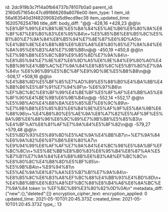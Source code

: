 id: 2dc919b3c7f14a0fb64737b78107b0a0
parent_id: 2160d571654c47cd9f866269a8076e00
item_type: 1
item_id: 56a163540d3f48209082d5d9ecd9ec38
item_updated_time: 1620576254786
title_diff: 
body_diff: "@@ -428,16 +428,23 @@\\n %E8%BF%99%E4%B8%8E%E5%BA%84%E5%AE%B6%E9%80%9A%E8%BF%87%E8%B0%83%E6%95%B4\\n+%E5%85%B6%E8%B5%8C%E5%B1%80%E7%9A%84%E8%B5%94%E7%8E%87%E6%9D%A5\\n %E4%B8%8E%E4%B8%8B%E6%B3%A8%E8%80%85%E7%9A%84%E6%8A%95%E6%B3%A8%E7%9B%B8\\n@@ -450,19 +450,8 @@\\n %E7%9B%B8%E5%8C%B9%E9%85%8D%E7%9A%84\\n-%E8%B5%94%E7%8E%87%E6%9D%A5%E6%9E%84%E9%80%A0%E4%BB%96%E4%BB%AC%E7%9A%84%E8%B5%8C%E5%B1%80%E7%9A%84\\n %E6%96%B9%E5%BC%8F%E9%9D%9E%E5%B8%B8\\n@@ -508,17 +508,16 @@\\n %E4%B8%8D%E5%BF%85%E7%AD%89%E5%88%B0%E4%BA%8B%E4%BB%B6%E5%8F%91%E7%94%9F\\n-%E6%97%B6\\n %EF%BC%8C%E8%BF%99%E4%BE%BF%E5%8F%AF%E4%BB%A5%E6%8F%90%E4%BE%9B%E6%9B%B4\\n@@ -552,14 +552,17 @@\\n %E5%9B%A0%E4%B8%BA%E5%85%B7%E6%9C%89\\n-%E7%9B%B8%E5%85%B3%E6%B4%9E%E5%AF%9F%E5%8A%9B%E6%88%96\\n+%E4%B8%80%E5%AE%9A%E8%A7%82%E5%AF%9F%E5%8A%9B%E6%88%96%E6%9C%89%E7%9B%B8%E5%85%B3\\n %E4%BF%A1%E6%81%AF%E7%9A%84%E5%8F%82\\n@@ -579,27 +579,48 @@\\n %E5%BD%93%E5%89%8D%E5%AE%9A%E4%BB%B7\\n+%E7%9A%84%E6%9A%82%E6%97%B6%E6%80%A7\\n %E9%94%99%E8%AF%AF%E7%9A%84%E4%BC%98%E5%8A%BF%EF%BC%8C\\n+%E5%8E%BB%E8%B0%83%E6%95%B4%E8%87%AA%E5%B7%B1%E7%9A%84%E4%B8%8B%E6%B3%A8%EF%BC%8C\\n %E8%80%8C%E4%B8%8D%E5%BF%85\\n-%E5%9B%BA\\n+%E9%94%81\\n %E5%AE%9A%E8%87%AA%E5%B7%B1%E7%9A%84\\n-%E8%B5%8C%E6%B3%A8%EF%BC%88%E4%BB%93%E4%BD%8D\\n+%E4%B8%8B%E6%B3%A8%EF%BC%88%E8%B4%A8%E6%8A%BC%E7%9A%84 token \\n %EF%BC%89%E3%80%82%0D%0A\\n"
metadata_diff: {"new":{},"deleted":[]}
encryption_cipher_text: 
encryption_applied: 0
updated_time: 2021-05-10T01:20:45.373Z
created_time: 2021-05-10T01:20:45.373Z
type_: 13